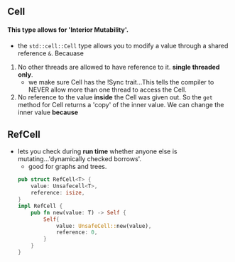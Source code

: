 ## Cell

#### This type allows for 'Interior Mutability'.

- the `std::cell::Cell` type allows you to modify a value through a shared reference `&`. Becauase

1. No other threads are allowed to have reference to it. **single threaded only**.
   - we make sure Cell has the !Sync trait...This tells the compiler to NEVER allow more than one thread to access the Cell.
2. No reference to the value **inside** the Cell was given out. So the `get` method for Cell returns a 'copy' of the inner value. We can change the inner value **because**

## RefCell

- lets you check during **run time** whether anyone else is mutating...'dynamically checked borrows'.
  - good for graphs and trees.
  ```rs
  pub struct RefCell<T> {
      value: Unsafecell<T>,
      reference: isize,
  }
  impl RefCell {
      pub fn new(value: T) -> Self {
          Self{
              value: UnsafeCell::new(value),
              reference: 0,
          }
      }
  }
  ```
